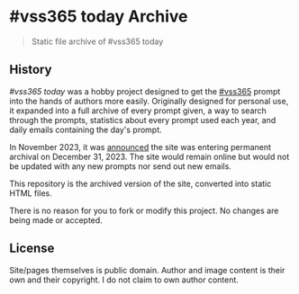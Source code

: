 # #vss365 today Archive
> Static file archive of #vss365 today

## History

_#vss365 today_ was a hobby project designed to get the [#vss365](https://x.com/vss365HQ) prompt
into the hands of authors more easily. Originally designed for personal use, it expanded into a
full archive of every prompt given, a way to search through the prompts, statistics about every
prompt used each year, and daily emails containing the day's prompt.

In November 2023, it was
[announced](https://web.archive.org/web/20240216154736/https://blog.codetri.net/vss365today-permanent-archive/)
the site was entering permanent archival on December 31, 2023. The site would remain online but
would not be updated with any new prompts nor send out new emails.

This repository is the archived version of the site, converted into static HTML files.

There is no reason for you to fork or modify this project. No changes are being made or accepted.

## License

Site/pages themselves is public domain. Author and image content is their own and their copyright.
I do not claim to own author content.
